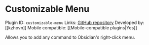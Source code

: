 # Customizable Menu

Plugin ID: `customizable-menu`
Links: [GitHub repository](https://github.com/kzhovn/obsidian-customizable-menu)
Developed by: [[kzhovn]]
Mobile compatible: [[Mobile-compatible plugins|Yes]]

Allows you to add any command to Obsidian's right-click menu.
